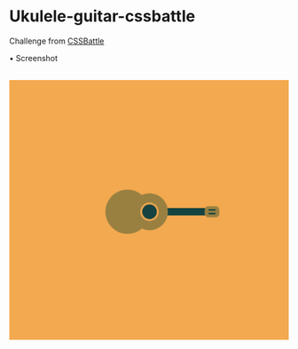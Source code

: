 # Ukulele-guitar-cssbattle
Challenge from <a href="https://cssbattle.dev/player/thierry_mugisha" target="_blank">CSSBattle</a>

• Screenshot

<br>
<img src="https://github.com/r-e-d-ant/Ukulele-guitar-cssbattle/blob/main/Screen%20Shot%202021-06-12%20at%2012.46.24%20PM.png?raw=true">
</br>
